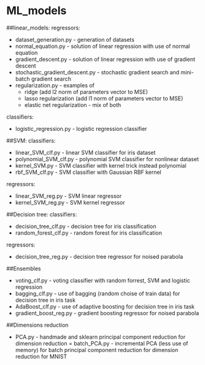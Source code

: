 # ML_models
##linear_models:
regressors:
- dataset_generation.py - generation of datasets
- normal_equation.py - solution of linear regression with use of normal equation
- gradient_descent.py - solution of linear regression with use of gradient descent
- stochastic_gradient_descent.py - stochastic gradient search and mini-batch gradient search
- regularization.py - examples of 
    - ridge (add l2 norm of parameters vector to MSE)
    - lasso regularization (add l1 norm of parameters vector to MSE)
    - elastic net regularization - mix of both
    
classifiers:
- logistic_regression.py - logistic regression classifier

##SVM:
classifiers:
- linear_SVM_clf.py - linear SVM classifier for iris dataset
- polynomial_SVM_clf.py - polynomial SVM classifier for nonlinear dataset
- kernel_SVM.py - SVM classifier with kernel trick instead polynomial
- rbf_SVM_clf.py - SVM classifier with Gaussian RBF kernel

regressors:
- linear_SVM_reg.py - SVM linear regressor
- kernel_SVM_reg.py - SVM kernel regressor

##Decision tree:
classifiers:
- decision_tree_clf.py - decision tree for iris classification
- random_forest_clf.py - random forest for iris classification

regressors:
- decision_tree_reg.py - decision tree regressor for noised parabola

##Ensembles
- voting_clf.py - voting classifier with random forrest, SVM and logistic regression
- bagging_clf.py - use of bagging (random choise of train data) for decision tree in iris task
- AdaBoost_clf.py - use of adaptive boosting for decision tree in iris task
- gradient_boost_reg.py - gradient boosting regressor for noised parabola

##Dimensions reduction
- PCA.py - handmade and sklearn principal component reduction for dimension reduction
= batch_PCA.py - incremental PCA (less use of memory) for batch principal component reduction for dimension reduction for MNIST